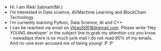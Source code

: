 - Hi. I am Rikki Sabnani(Mr.)
- I’m interested in Data science, AI/Machine Learning and BlockChain Technology
- I’m currently learning Python, Data Science, AI and C++
- I can be reached via email on VikasS0618@gmail.com. Please write 'Hey YOUNG developer' in the subject line to grab my attention coz you know - nowadays there is so
much junk mail I do not read 90% of my emails. And no-one ever accused me of being young! :P :P


<!---
RikkiS0105/RikkiS0105 is a ✨ special ✨ repository because its `README.md` (this file) appears on your GitHub profile.
You can click the Preview link to take a look at your changes.
--->
